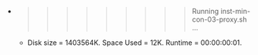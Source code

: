 * >>>>>>>>> Running inst-min-con-03-proxy.sh ...
  * Disk size = 1403564K. Space Used = 12K. Runtime = 00:00:00:01.
